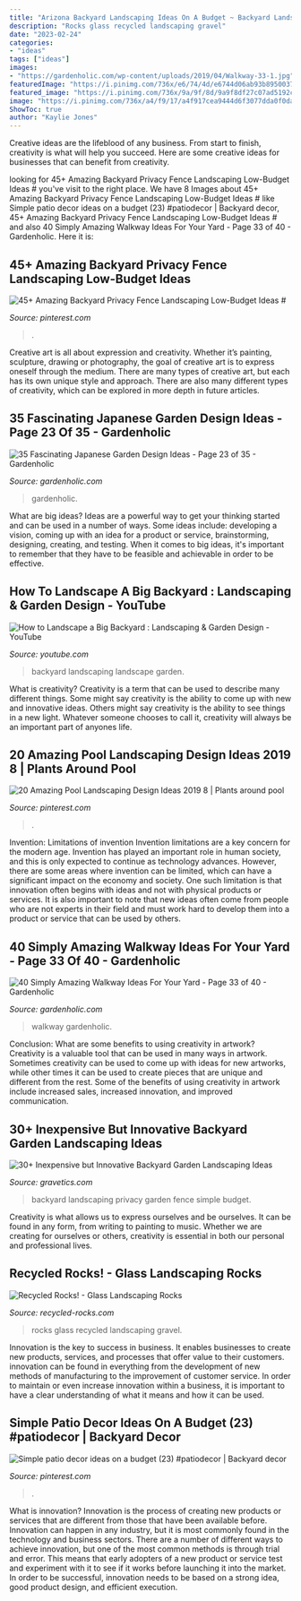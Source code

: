 ```yaml
---
title: "Arizona Backyard Landscaping Ideas On A Budget ~ Backyard Landscaping Privacy Garden Fence Simple Budget"
description: "Rocks glass recycled landscaping gravel"
date: "2023-02-24"
categories:
- "ideas"
tags: ["ideas"]
images:
- "https://gardenholic.com/wp-content/uploads/2019/04/Walkway-33-1.jpg"
featuredImage: "https://i.pinimg.com/736x/e6/74/4d/e6744d06ab93b8950037c3fc08b2aba2.jpg"
featured_image: "https://i.pinimg.com/736x/9a/9f/8d/9a9f8df27c07ad5192cf58a5c76ac961.jpg"
image: "https://i.pinimg.com/736x/a4/f9/17/a4f917cea9444d6f3077dda0f0dab476.jpg"
ShowToc: true
author: "Kaylie Jones"
---
```



Creative ideas are the lifeblood of any business. From start to finish, creativity is what will help you succeed. Here are some creative ideas for businesses that can benefit from creativity.

	

		
looking for 45+ Amazing Backyard Privacy Fence Landscaping Low-Budget Ideas # you've visit to the right place. We have 8 Images about 45+ Amazing Backyard Privacy Fence Landscaping Low-Budget Ideas # like Simple patio decor ideas on a budget (23) #patiodecor | Backyard decor, 45+ Amazing Backyard Privacy Fence Landscaping Low-Budget Ideas # and also 40 Simply Amazing Walkway Ideas For Your Yard - Page 33 of 40 - Gardenholic. Here it is:
		
    
## 45+ Amazing Backyard Privacy Fence Landscaping Low-Budget Ideas #

<img loading=lazy src="https://i.pinimg.com/736x/e6/74/4d/e6744d06ab93b8950037c3fc08b2aba2.jpg" onerror="this.onerror=null;this.src='https://tse4.mm.bing.net/th?id=OIP.O-rPtijbOBqoBQAd6JVPcwHaJ3&amp;pid=15.1';" alt="45+ Amazing Backyard Privacy Fence Landscaping Low-Budget Ideas #">

_Source: pinterest.com_

>. 

	

Creative art is all about expression and creativity. Whether it’s painting, sculpture, drawing or photography, the goal of creative art is to express oneself through the medium. There are many types of creative art, but each has its own unique style and approach. There are also many different types of creativity, which can be explored in more depth in future articles.

    
## 35 Fascinating Japanese Garden Design Ideas - Page 23 Of 35 - Gardenholic

<img loading=lazy src="https://gardenholic.com/wp-content/uploads/2018/08/Garden-23.jpg" onerror="this.onerror=null;this.src='https://tse3.mm.bing.net/th?id=OIP.cQ6WzM0aC8YrPgocSF-K8QHaLH&amp;pid=15.1';" alt="35 Fascinating Japanese Garden Design Ideas - Page 23 of 35 - Gardenholic">

_Source: gardenholic.com_

>gardenholic. 

	

What are big ideas?
Ideas are a powerful way to get your thinking started and can be used in a number of ways. Some ideas include: developing a vision, coming up with an idea for a product or service, brainstorming, designing, creating, and testing. When it comes to big ideas, it's important to remember that they have to be feasible and achievable in order to be effective.

    
## How To Landscape A Big Backyard : Landscaping &amp; Garden Design - YouTube

<img loading=lazy src="http://i.ytimg.com/vi/Ez3l71CoHYo/maxresdefault.jpg" onerror="this.onerror=null;this.src='https://tse4.mm.bing.net/th?id=OIP.n-iqE1t6fwMd_vJZ8cnHjQHaEK&amp;pid=15.1';" alt="How to Landscape a Big Backyard : Landscaping &amp; Garden Design - YouTube">

_Source: youtube.com_

>backyard landscaping landscape garden. 

	

What is creativity?
Creativity is a term that can be used to describe many different things. Some might say creativity is the ability to come up with new and innovative ideas. Others might say creativity is the ability to see things in a new light. Whatever someone chooses to call it, creativity will always be an important part of anyones life.

    
## 20 Amazing Pool Landscaping Design Ideas 2019 8 | Plants Around Pool

<img loading=lazy src="https://i.pinimg.com/736x/a4/f9/17/a4f917cea9444d6f3077dda0f0dab476.jpg" onerror="this.onerror=null;this.src='https://tse1.mm.bing.net/th?id=OIP.zs7WqD7yyXkMtolcMv7E0QHaJ3&amp;pid=15.1';" alt="20 Amazing Pool Landscaping Design Ideas 2019 8 | Plants around pool">

_Source: pinterest.com_

>. 

	

Invention: Limitations of invention
Invention limitations are a key concern for the modern age. Invention has played an important role in human society, and this is only expected to continue as technology advances. However, there are some areas where invention can be limited, which can have a significant impact on the economy and society. One such limitation is that innovation often begins with ideas and not with physical products or services. It is also important to note that new ideas often come from people who are not experts in their field and must work hard to develop them into a product or service that can be used by others.

    
## 40 Simply Amazing Walkway Ideas For Your Yard - Page 33 Of 40 - Gardenholic

<img loading=lazy src="https://gardenholic.com/wp-content/uploads/2019/04/Walkway-33-1.jpg" onerror="this.onerror=null;this.src='https://tse2.mm.bing.net/th?id=OIP.tgcb0-pj_0QA9s8UugEptAHaLH&amp;pid=15.1';" alt="40 Simply Amazing Walkway Ideas For Your Yard - Page 33 of 40 - Gardenholic">

_Source: gardenholic.com_

>walkway gardenholic. 

	

Conclusion: What are some benefits to using creativity in artwork?
Creativity is a valuable tool that can be used in many ways in artwork. Sometimes creativity can be used to come up with ideas for new artworks, while other times it can be used to create pieces that are unique and different from the rest. Some of the benefits of using creativity in artwork include increased sales, increased innovation, and improved communication.

    
## 30+ Inexpensive But Innovative Backyard Garden Landscaping Ideas

<img loading=lazy src="https://www.gravetics.com/wp-content/uploads/2017/08/Simple-backyard-privacy-fence-ideas-on-a-budget.jpg" onerror="this.onerror=null;this.src='https://tse3.mm.bing.net/th?id=OIP.qxtb36zAWuVdcqOESay0SwHaLH&amp;pid=15.1';" alt="30+ Inexpensive but Innovative Backyard Garden Landscaping Ideas">

_Source: gravetics.com_

>backyard landscaping privacy garden fence simple budget. 

	

Creativity is what allows us to express ourselves and be ourselves. It can be found in any form, from writing to painting to music. Whether we are creating for ourselves or others, creativity is essential in both our personal and professional lives.

    
## Recycled Rocks! - Glass Landscaping Rocks

<img loading=lazy src="http://www.recycled-rocks.com/v/album/slides/24.jpg" onerror="this.onerror=null;this.src='https://tse1.mm.bing.net/th?id=OIP.FDsTxcsJQOZmZeBQqMxGggHaLI&amp;pid=15.1';" alt="Recycled Rocks! - Glass Landscaping Rocks">

_Source: recycled-rocks.com_

>rocks glass recycled landscaping gravel. 

	

Innovation is the key to success in business. It enables businesses to create new products, services, and processes that offer value to their customers. innovation can be found in everything from the development of new methods of manufacturing to the improvement of customer service. In order to maintain or even increase innovation within a business, it is important to have a clear understanding of what it means and how it can be used.

    
## Simple Patio Decor Ideas On A Budget (23) #patiodecor | Backyard Decor

<img loading=lazy src="https://i.pinimg.com/736x/9a/9f/8d/9a9f8df27c07ad5192cf58a5c76ac961.jpg" onerror="this.onerror=null;this.src='https://tse1.mm.bing.net/th?id=OIP.cd2AbsLn42V2mSmb8jgmGgHaLH&amp;pid=15.1';" alt="Simple patio decor ideas on a budget (23) #patiodecor | Backyard decor">

_Source: pinterest.com_

>. 

	

What is innovation?
Innovation is the process of creating new products or services that are different from those that have been available before. Innovation can happen in any industry, but it is most commonly found in the technology and business sectors. There are a number of different ways to achieve innovation, but one of the most common methods is through trial and error. This means that early adopters of a new product or service test and experiment with it to see if it works before launching it into the market. In order to be successful, innovation needs to be based on a strong idea, good product design, and efficient execution.


